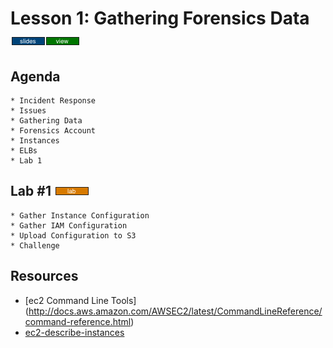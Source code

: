 # Lesson 1: Gathering Forensics Data [![slides](../_images/slides-clean.png)](slides/june-DSO-bootcamp-week-seven-lesson-one.pdf)[![view](../_images/view-clean.png)](https://speakerdeck.com/devsecops/devsecops-bootcamp-week-7-lesson-1)

## Agenda

```
* Incident Response
* Issues
* Gathering Data
* Forensics Account
* Instances
* ELBs
* Lab 1
```

## Lab #1 [![slides](../_images/lab-clean.png)](labs/LAB-1.md)

```
* Gather Instance Configuration
* Gather IAM Configuration
* Upload Configuration to S3
* Challenge
```

## Resources

* [ec2 Command Line Tools] (http://docs.aws.amazon.com/AWSEC2/latest/CommandLineReference/command-reference.html)
* [ec2-describe-instances](http://docs.aws.amazon.com/AWSEC2/latest/CommandLineReference/ApiReference-cmd-DescribeInstances.html)
